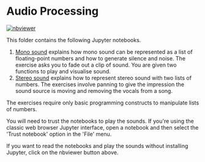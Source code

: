 # Audio Processing

[![nbviewer](https://raw.githubusercontent.com/jupyter/design/master/logos/Badges/nbviewer_badge.svg)](https://nbviewer.org/github/mwermelinger/doper/tree/master/audio)

This folder contains the following Jupyter notebooks.

1. [Mono sound](1-mono.ipynb) explains how mono sound can be represented as
   a list of floating-point numbers and how to generate silence and noise.
   The exercise asks you to fade out a clip of sound.
   You are given two functions to play and visualise sound.
2. [Stereo sound](2-stereo.ipynb) explains how to represent stereo sound
   with two lists of numbers. The exercises involve panning to give the impression
   the sound source is moving and removing the vocals from a song.

The exercises require only basic programming constructs
to manipulate lists of numbers.

You will need to trust the notebooks to play the sounds.
If you're using the classic web browser Jupyter interface,
open a notebook and then select the 'Trust notebook' option in the 'File' menu.

If you want to read the notebooks and play the sounds without installing Jupyter,
click on the nbviewer button above.

